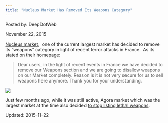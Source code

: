 ```yaml
---
title: "Nucleus Market Has Removed Its Weapons Category"
---
```


Posted by: DeepDotWeb 

<span>November 22, 2015</span>

<p><a href="#">Nucleus market</a>,  one of the current largest market has decided to remove its &#8220;weapons&#8221; category in light of recent terror attacks in France.  As its stated on their homepage:</p>
<blockquote><p>Dear users, in the light of recent events in France we have decided to remove our Weapons section and we are going to disallow weapons on our Market completely. Reason is it is not very secure for us to sell weapons here anymore. Thank you for your understanding.</p></blockquote>

<img src="https://G-I-R.github.io/deepdotweb/imgs/2015/11/nucleus1.png">

<p>Just few months ago, while it was still active, Agora market which was the largest market at the time also decided <a href="https://g-i-r.github.io/deepdotweb/2015/07/07/agora-market-to-stop-listing-lethal-weapons/">to stop listing lethal weapons</a>.</p>

Updated: 2015-11-22